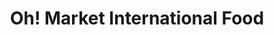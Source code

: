 ---
title: "Oh! Market International Food"
url: /manassas/oh-market-international-food/
shop: supermarket
---